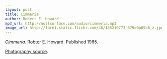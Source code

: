 ```yaml
---
layout: post
title: Cimmeria
author: Robert E. Howard
mp3_url: http://nullsurface.com/audio/cimmeria.mp3
image_url: http://farm1.static.flickr.com/46/185210773_679e0a09b8_z.jpg?zz=1
---
```


_Cimmeria_.  Robter E. Howard.  Published 1965.

[Photography source](http://www.flickr.com/photos/dcl/185210773/).